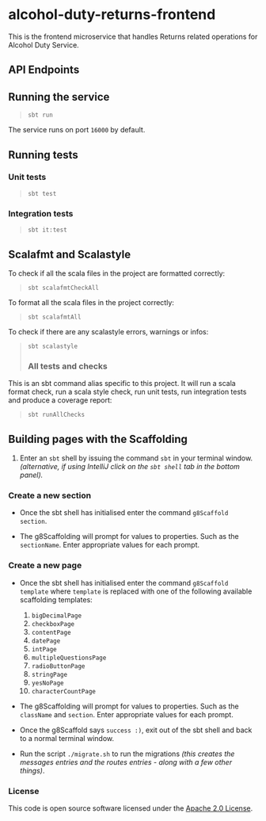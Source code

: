
# alcohol-duty-returns-frontend

This is the frontend microservice that handles Returns related operations for Alcohol Duty Service.

## API Endpoints

## Running the service

> `sbt run`

The service runs on port `16000` by default.

## Running tests

### Unit tests

> `sbt test`

### Integration tests

> `sbt it:test`

## Scalafmt and Scalastyle

To check if all the scala files in the project are formatted correctly:
> `sbt scalafmtCheckAll`

To format all the scala files in the project correctly:
> `sbt scalafmtAll`

To check if there are any scalastyle errors, warnings or infos:
> `sbt scalastyle`
>
> ### All tests and checks

This is an sbt command alias specific to this project. It will run a scala format
check, run a scala style check, run unit tests, run integration tests and produce a coverage report:
> `sbt runAllChecks`

## Building pages with the Scaffolding

1) Enter an `sbt` shell by issuing the command `sbt` in your terminal window. _(alternative, if using IntelliJ click on the `sbt shell` tab in the bottom panel)._

### Create a new section
- Once the sbt shell has initialised enter the command `g8Scaffold section`.


- The g8Scaffolding will prompt for values to properties. Such as the `sectionName`. Enter appropriate values for each prompt.


### Create a new page

- Once the sbt shell has initialised enter the command `g8Scaffold template` where `template` is replaced with one of the following available scaffolding templates:
   1) `bigDecimalPage`
   2) `checkboxPage`
   3) `contentPage`
   4) `datePage`
   5) `intPage`
   6) `multipleQuestionsPage`
   7) `radioButtonPage`
   8) `stringPage`
   9) `yesNoPage`
   10) `characterCountPage`


- The g8Scaffolding will prompt for values to properties. Such as the `className` and `section`. Enter appropriate values for each prompt.


- Once the g8Scaffold says `success :)`, exit out of the sbt shell and back to a normal terminal window.
 

- Run the script `./migrate.sh` to run the migrations _(this creates the messages entries and the routes entries - along with a few other things)_.

### License

This code is open source software licensed under
the [Apache 2.0 License]("http://www.apache.org/licenses/LICENSE-2.0.html").